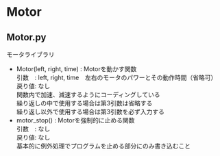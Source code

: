 # Motor  
## Motor.py  
モータライブラリ  
- Motor(left, right, time) : Motorを動かす関数  
  引数　: left, right, time　左右のモータのパワーとその動作時間（省略可）  
  戻り値: なし  
  関数内で加速、減速するようにコーディングしている  
  繰り返しの中で使用する場合は第3引数は省略する  
  繰り返し以外で使用する場合は第3引数を必ず入力する  
- motor_stop() : Motorを強制的に止める関数  
  引数　: なし  
  戻り値: なし  
  基本的に例外処理でプログラムを止める部分にのみ書き込むこと  
